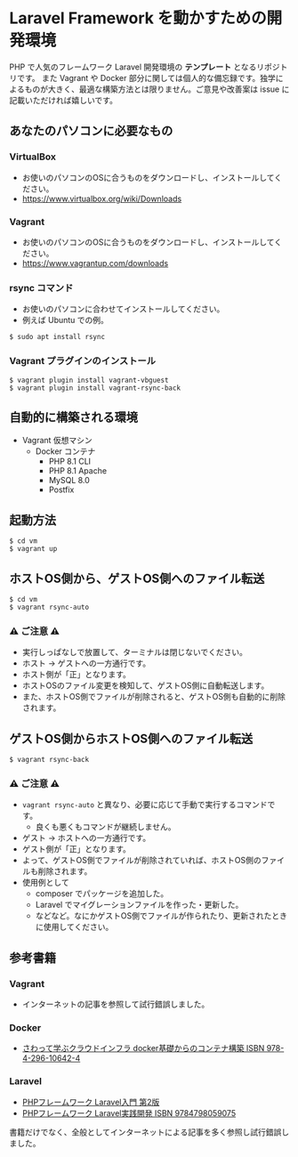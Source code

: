# Laravel Framework を動かすための開発環境
PHP で人気のフレームワーク Laravel 開発環境の **テンプレート** となるリポジトリです。
また Vagrant や Docker 部分に関しては個人的な備忘録です。独学によるものが大きく、最適な構築方法とは限りません。ご意見や改善案は issue に記載いただければ嬉しいです。

## あなたのパソコンに必要なもの

### VirtualBox
- お使いのパソコンのOSに合うものをダウンロードし、インストールしてください。
- https://www.virtualbox.org/wiki/Downloads

### Vagrant
- お使いのパソコンのOSに合うものをダウンロードし、インストールしてください。
- https://www.vagrantup.com/downloads

### rsync コマンド
- お使いのパソコンに合わせてインストールしてください。
- 例えば Ubuntu での例。
```shell
$ sudo apt install rsync
```

### Vagrant プラグインのインストール
```shell
$ vagrant plugin install vagrant-vbguest
$ vagrant plugin install vagrant-rsync-back
```

## 自動的に構築される環境
- Vagrant 仮想マシン
  - Docker コンテナ 
    - PHP 8.1 CLI
    - PHP 8.1 Apache
    - MySQL 8.0
    - Postfix

## 起動方法
```shell
$ cd vm
$ vagrant up
```

## ホストOS側から、ゲストOS側へのファイル転送
```shell
$ cd vm
$ vagrant rsync-auto
```
### ⚠ ご注意 ⚠
- 実行しっぱなしで放置して、ターミナルは閉じないでください。
- ホスト → ゲストへの一方通行です。
- ホスト側が「正」となります。
- ホストOSのファイル変更を検知して、ゲストOS側に自動転送します。
- また、ホストOS側でファイルが削除されると、ゲストOS側も自動的に削除されます。

## ゲストOS側からホストOS側へのファイル転送
```shell
$ vagrant rsync-back
```
### ⚠ ご注意 ⚠
- `vagrant rsync-auto` と異なり、必要に応じて手動で実行するコマンドです。
  - 良くも悪くもコマンドが継続しません。
- ゲスト → ホストへの一方通行です。
- ゲスト側が「正」となります。
- よって、ゲストOS側でファイルが削除されていれば、ホストOS側のファイルも削除されます。
- 使用例として
  - composer でパッケージを追加した。
  - Laravel でマイグレーションファイルを作った・更新した。
  - などなど。なにかゲストOS側でファイルが作られたり、更新されたときに使用してください。

## 参考書籍
### Vagrant
- インターネットの記事を参照して試行錯誤しました。

### Docker
- [さわって学ぶクラウドインフラ docker基礎からのコンテナ構築 ISBN 978-4-296-10642-4](https://www.nikkeibp.co.jp/atclpubmkt/book/20/279230/)

### Laravel
- [PHPフレームワーク Laravel入門 第2版](https://www.shuwasystem.co.jp/book/9784798060996.html)
- [PHPフレームワーク Laravel実践開発 ISBN 9784798059075](https://www.shuwasystem.co.jp/book/9784798059075.html)

書籍だけでなく、全般としてインターネットによる記事を多く参照し試行錯誤しました。
